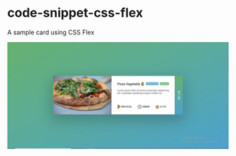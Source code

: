 # code-snippet-css-flex
A sample card using CSS Flex

![Code snippet output](https://github.com/karlmarxmanzano/code-snippet-css-flex/blob/master/CARD.JPG?raw=true)
